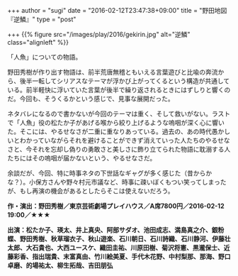+++
author = "sugi"
date = "2016-02-12T23:47:38+09:00"
title = "野田地図『逆鱗』"
type = "post"

+++
{{% figure src="/images/play/2016/gekirin.jpg" alt="逆鱗" class="alignleft" %}}

「人魚」についての物語。

野田秀樹が作り出す物語は、前半荒唐無稽ともいえる言葉遊びと比喩の奔流から、後半一転してシリアスなテーマが浮かび上がってくるという構造が共通している。前半軽快に浮いていた言葉が後半で繰り返されるときにはずしりと響くのだ。今回も、そうくるかという感じで、見事な展開だった。

ネタバレになるので書かないが今回のテーマは重く、そして救いがない。ラストで「人魚」役の松たか子があげる喉から絞り上げるような嗚咽が深く心に響いた。そこには、やるせなさが二重に重なりあっている。過去の、あの時代愚かしいとわかっていながらそれを避けることができず消えていった人たちのやるせなさと、今それを忘却し偽りの勇敢さと美しさに飾り立てられた物語に耽溺する人たちにはその嗚咽が届かないという、やるせなさだ。

余談だが、今回、特に時事ネタの下世話なギャグが多く感じた（昔からかな？）。小保方さんや野々村元市議など、時事に疎いぼくもつい笑ってしまったが、もし再演の機会があるとしたらそこは使えないだろう。

**作・演出：野田秀樹／東京芸術劇場プレイハウス／A席7800円／2016-02-12 19:00／★★★**

**出演：松たか子、瑛太、井上真央、阿部サダオ、池田成志、満島真之介、銀粉蝶、野田秀樹、秋草瑠衣子、秋山遊楽、石川朝日、石川詩織、石川静河、伊藤壮太郎、大石貴也、大西ユースケ、織田圭祐、川原田樹、菊沢将憲、黒瀧保士、近藤彩香、指出瑞貴、末富真由、竹川絵美夏、手代木花野、中村梨那、那海、野口卓磨、的場祐太、柳生拓哉、吉田朋弘**
